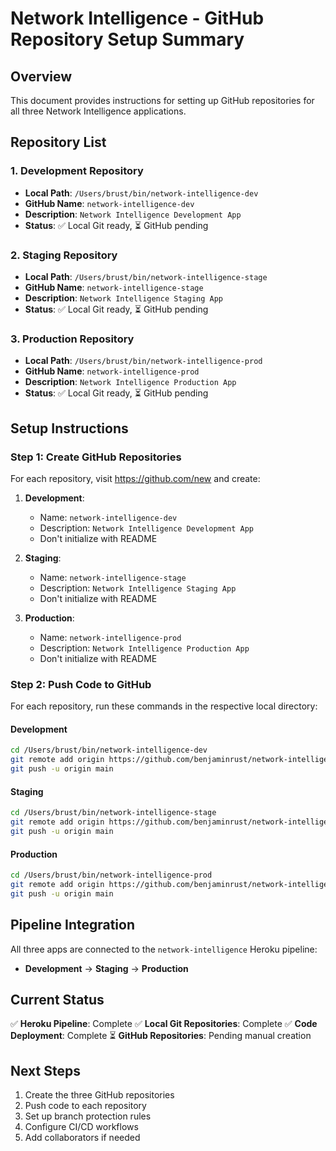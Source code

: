 # Network Intelligence - GitHub Repository Setup Summary

## Overview

This document provides instructions for setting up GitHub repositories for all three Network Intelligence applications.

## Repository List

### 1. Development Repository
- **Local Path**: `/Users/brust/bin/network-intelligence-dev`
- **GitHub Name**: `network-intelligence-dev`
- **Description**: `Network Intelligence Development App`
- **Status**: ✅ Local Git ready, ⏳ GitHub pending

### 2. Staging Repository
- **Local Path**: `/Users/brust/bin/network-intelligence-stage`
- **GitHub Name**: `network-intelligence-stage`
- **Description**: `Network Intelligence Staging App`
- **Status**: ✅ Local Git ready, ⏳ GitHub pending

### 3. Production Repository
- **Local Path**: `/Users/brust/bin/network-intelligence-prod`
- **GitHub Name**: `network-intelligence-prod`
- **Description**: `Network Intelligence Production App`
- **Status**: ✅ Local Git ready, ⏳ GitHub pending

## Setup Instructions

### Step 1: Create GitHub Repositories

For each repository, visit https://github.com/new and create:

1. **Development**:
   - Name: `network-intelligence-dev`
   - Description: `Network Intelligence Development App`
   - Don't initialize with README

2. **Staging**:
   - Name: `network-intelligence-stage`
   - Description: `Network Intelligence Staging App`
   - Don't initialize with README

3. **Production**:
   - Name: `network-intelligence-prod`
   - Description: `Network Intelligence Production App`
   - Don't initialize with README

### Step 2: Push Code to GitHub

For each repository, run these commands in the respective local directory:

#### Development
```bash
cd /Users/brust/bin/network-intelligence-dev
git remote add origin https://github.com/benjaminrust/network-intelligence-dev.git
git push -u origin main
```

#### Staging
```bash
cd /Users/brust/bin/network-intelligence-stage
git remote add origin https://github.com/benjaminrust/network-intelligence-stage.git
git push -u origin main
```

#### Production
```bash
cd /Users/brust/bin/network-intelligence-prod
git remote add origin https://github.com/benjaminrust/network-intelligence-prod.git
git push -u origin main
```

## Pipeline Integration

All three apps are connected to the `network-intelligence` Heroku pipeline:
- **Development** → **Staging** → **Production**

## Current Status

✅ **Heroku Pipeline**: Complete
✅ **Local Git Repositories**: Complete
✅ **Code Deployment**: Complete
⏳ **GitHub Repositories**: Pending manual creation

## Next Steps

1. Create the three GitHub repositories
2. Push code to each repository
3. Set up branch protection rules
4. Configure CI/CD workflows
5. Add collaborators if needed 